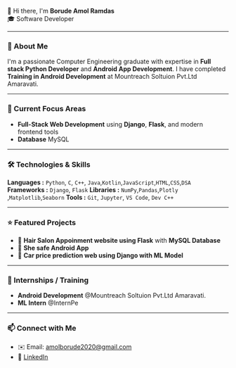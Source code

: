 👋 Hi there, I'm **Borude Amol Ramdas**  
🎓 Software Developer

---

### 🚀 About Me  
I'm a passionate Computer Engineering graduate with expertise in **Full stack Python Developer** and **Android App Development**. I have completed **Training in Android Development** at Mountreach Soltuion Pvt.Ltd Amaravati.

---

### 🔭 Current Focus Areas  
- **Full-Stack Web Development** using **Django**, **Flask**, and modern frontend tools  
- **Database** MySQL

---

### 🛠️ Technologies & Skills  
**Languages :** `Python`, `C`, `C++`, `Java`,`Kotlin`,`JavaScript`,`HTML`,`CSS`,`DSA`  
**Frameworks :** `Django`, `Flask`
**Libraries :** `NumPy`,`Pandas`,`Plotly `,`Matplotlib`,`Seaborn`
**Tools :** `Git`, `Jupyter`, `VS Code`, `Dev C++`

---

### ⭐ Featured Projects  
- 🔗 **Hair Salon Appoinment website using Flask** with **MySQL Database**
- 🤰 **She safe Android App**
- 🚗 **Car price prediction web using Django with ML Model**


---

### 💼 Internships / Training 
- **Android Development** @Mountreach Soltuion Pvt.Ltd Amaravati.  
- **ML Intern** @InternPe  

---

### 📫 Connect with Me  
- ✉️ Email: amolborude2020@gmail.com 
- 🔗 [LinkedIn](https://www.linkedin.com/in/amol-ramdas-borude-a8ba12330?utm_source=share&utm_campaign=share_via&utm_content=profile&utm_medium=android_app)  
